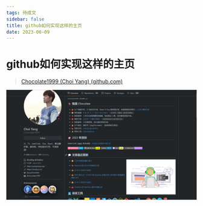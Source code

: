 ```yaml
---
tags: 待成文
sidebar: false
title: github如何实现这样的主页
date: 2023-06-09
---
```

# github如何实现这样的主页

>[Chocolate1999 (Choi Yang) (github.com)](https://github.com/Chocolate1999)

![|400](assets/20230609133731762.png)